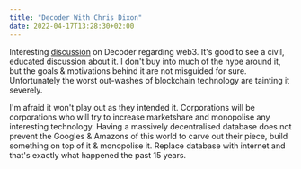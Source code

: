 ```yaml
---
title: "Decoder With Chris Dixon"
date: 2022-04-17T13:28:30+02:00
---
```




Interesting [discussion](https://www.theverge.com/23020727/decoder-chris-dixon-web3-crypto-a16z-vc-silicon-valley-investing-podcast-interview) on Decoder regarding web3. It's good to see a civil, educated discussion about it. I don't buy into much of the hype around it, but the goals & motivations behind it are not misguided for sure. Unfortunately the worst out-washes of blockchain technology are tainting it severely.

I'm afraid it won't play out as they intended it. Corporations will be corporations who will try to increase marketshare and monopolise any interesting technology. Having a massively decentralised database does not prevent the Googles & Amazons of this world to carve out their piece, build something on top of it & monopolise it. Replace database with internet and that's exactly what happened the past 15 years.
